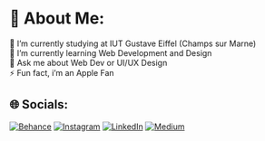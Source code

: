 # 💫 About Me:
🔭 I’m currently studying at IUT Gustave Eiffel (Champs sur Marne)<br>🌱 I’m currently learning Web Development and Design<br>💬 Ask me about Web Dev or UI/UX Design<br>⚡ Fun fact, i’m an Apple Fan


## 🌐 Socials:
[![Behance](https://img.shields.io/badge/Behance-1769ff?logo=behance&logoColor=white)](https://behance.net/leolesimple)
[![Instagram](https://img.shields.io/badge/Instagram-%23E4405F.svg?logo=Instagram&logoColor=white)](https://instagram.com/leo_lesimple)
[![LinkedIn](https://img.shields.io/badge/LinkedIn-%230077B5.svg?logo=linkedin&logoColor=white)](https://linkedin.com/in/leolesimple)
[![Medium](https://img.shields.io/badge/Medium-12100E?logo=medium&logoColor=white)](https://medium.com/@leolesimple)
